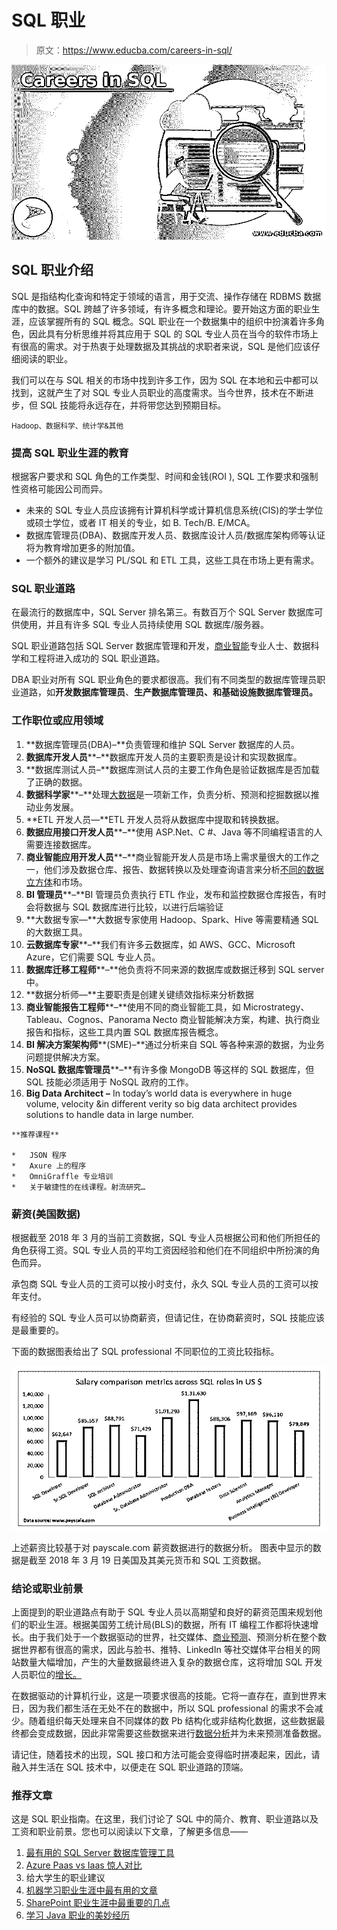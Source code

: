 # SQL 职业

> 原文：<https://www.educba.com/careers-in-sql/>

![Careers in SQL](img/8ca3afd40b5fa3c97073edba63eadbca.png)



## SQL 职业介绍

SQL 是指结构化查询和特定于领域的语言，用于交流、操作存储在 RDBMS 数据库中的数据。SQL 跨越了许多领域，有许多概念和理论。要开始这方面的职业生涯，应该掌握所有的 SQL 概念。SQL 职业在一个数据集中的组织中扮演着许多角色，因此具有分析思维并将其应用于 SQL 的 SQL 专业人员在当今的软件市场上有很高的需求。对于热衷于处理数据及其挑战的求职者来说，SQL 是他们应该仔细阅读的职业。

我们可以在与 SQL 相关的市场中找到许多工作，因为 SQL 在本地和云中都可以找到，这就产生了对 SQL 专业人员职业的高度需求。当今世界，技术在不断进步，但 SQL 技能将永远存在，并将带您达到预期目标。

<small>Hadoop、数据科学、统计学&其他</small>

### 提高 SQL 职业生涯的教育

根据客户要求和 SQL 角色的工作类型、时间和金钱(ROI ), SQL 工作要求和强制性资格可能因公司而异。

*   未来的 SQL 专业人员应该拥有计算机科学或计算机信息系统(CIS)的学士学位或硕士学位，或者 IT 相关的专业，如 B. Tech/B. E/MCA。
*   数据库管理员(DBA)、数据库开发人员、数据库设计人员/数据库架构师等认证将为教育增加更多的附加值。
*   一个额外的建议是学习 PL/SQL 和 ETL 工具，这些工具在市场上更有需求。

### SQL 职业道路

在最流行的数据库中，SQL Server 排名第三。有数百万个 SQL Server 数据库可供使用，并且有许多 SQL 专业人员持续使用 SQL 数据库/服务器。

SQL 职业道路包括 SQL Server 数据库管理和开发，[商业智能](https://www.educba.com/career-in-business-intelligence/)专业人士、数据科学和工程将进入成功的 SQL 职业道路。

DBA 职业对所有 SQL 职业角色的要求都很高。我们有不同类型的数据库管理员职业道路，如**开发数据库管理员**、**生产数据库管理员、**和**基础设施数据库管理员。**

### 工作职位或应用领域

1.  **数据库管理员(DBA)–**负责管理和维护 SQL Server 数据库的人员。
2.  **数据库开发人员****–**数据库开发人员的主要职责是设计和实现数据库。
3.  **数据库测试人员–**数据库测试人员的主要工作角色是验证数据库是否加载了正确的数据。
4.  **数据科学家****–**处理[大数据](https://www.educba.com/big-data-concepts/)是一项新工作，负责分析、预测和挖掘数据以推动业务发展。
5.  **ETL 开发人员—**ETL 开发人员将从数据库中提取和转换数据。
6.  **数据应用接口开发人员****–**使用 ASP.Net、C #、Java 等不同编程语言的人需要连接数据库。
7.  **商业智能应用开发人员****–**商业智能开发人员是市场上需求量很大的工作之一，他们涉及数据仓库、报告、数据转换以及处理查询语言来分析[不同的数据立方体](https://www.educba.com/what-is-data-cube/)和市场。
8.  **BI 管理员****–**BI 管理员负责执行 ETL 作业，发布和监控数据仓库报告，有时会将数据与 SQL 数据库进行比较，以进行后端验证
9.  **大数据专家—**大数据专家使用 Hadoop、Spark、Hive 等需要精通 SQL 的大数据工具。
10.  **云数据库专家****–**我们有许多云数据库，如 AWS、GCC、Microsoft Azure，它们需要 SQL 专业人员。
11.  **数据库迁移工程师****–**他负责将不同来源的数据库或数据迁移到 SQL server 中。
12.  **数据分析师—**主要职责是创建关键绩效指标来分析数据
13.  **商业智能报告工程师****–**使用不同的商业智能工具，如 Microstrategy、Tableau、Cognos、Panorama Necto 商业智能解决方案，构建、执行商业报告和指标，这些工具内置 SQL 数据库报告概念。
14.  **BI 解决方案架构师****(SME)–**通过分析来自 SQL 等各种来源的数据，为业务问题提供解决方案。
15.  **NoSQL 数据库管理员****–**有许多像 MongoDB 等这样的 SQL 数据库，但 SQL 技能必须适用于 NoSQL 政府的工作。
16.  **Big Data Architect** **–** In today’s world data is everywhere in huge volume, velocity &in different verity so big data architect provides solutions to handle data in large number.

    **推荐课程**

    *   JSON 程序
    *   Axure 上的程序
    *   OmniGraffle 专业培训
    *   关于敏捷性的在线课程。射流研究…

### 薪资(美国数据)

根据截至 2018 年 3 月的当前工资数据，SQL 专业人员根据公司和他们所担任的角色获得工资。SQL 专业人员的平均工资因经验和他们在不同组织中所扮演的角色而异。

承包商 SQL 专业人员的工资可以按小时支付，永久 SQL 专业人员的工资可以按年支付。

有经验的 SQL 专业人员可以协商薪资，但请记住，在协商薪资时，SQL 技能应该是最重要的。

下面的数据图表给出了 SQL professional 不同职位的工资比较指标。

![Salary Comparisons](img/d01e0b13c6280a68edb61f1e06054ca5.png)



上述薪资比较基于对 payscale.com 薪资数据进行的数据分析。
图表中显示的数据是截至 2018 年 3 月 19 日美国及其美元货币和 SQL 工资数据。

### 结论或职业前景

上面提到的职业道路点有助于 SQL 专业人员以高期望和良好的薪资范围来规划他们的职业生涯。根据美国劳工统计局(BLS)的数据，所有 IT 编程工作都将快速增长。由于我们处于一个数据驱动的世界，社交媒体、[商业预测](https://www.educba.com/business-forecasting/)、预测分析在整个数据世界都有很高的需求，因此与脸书、推特、LinkedIn 等社交媒体平台相关的网站数量大幅增加，产生的大量数据最终进入复杂的数据仓库，这将增加 SQL 开发人员职位的[增长。](https://www.educba.com/what-is-sql-developer/)

在数据驱动的计算机行业，这是一项要求很高的技能。它将一直存在，直到世界末日，因为我们都生活在无处不在的数据中，所以 SQL professional 的需求不会减少。随着组织每天处理来自不同媒体的数 Pb 结构化或非结构化数据，这些数据最终都会变成数据，因此非常需要这些数据来进行[数据分析](https://www.educba.com/what-is-data-analysis/)并为未来预测准备数据。

请记住，随着技术的出现，SQL 接口和方法可能会变得临时拼凑起来，因此，请融入并生活在 SQL 技术中，以便走在 SQL 职业道路的顶端。

### 推荐文章

这是 SQL 职业指南。在这里，我们讨论了 SQL 中的简介、教育、职业道路以及工资和职业前景。您也可以阅读以下文章，了解更多信息——

1.  [最有用的 SQL Server 数据库管理工具](https://www.educba.com/database-management-tools/)
2.  [Azure Paas vs Iaas 惊人对比](https://www.educba.com/azure-paas-vs-iaas/)
3.  给大学生的职业建议
4.  [机器学习职业生涯中最有用的文章](https://www.educba.com/careers-in-machine-learning/)
5.  [SharePoint 职业生涯中最重要的几点](https://www.educba.com/careers-in-sharepoint/)
6.  [学习 Java 职业的美妙经历](https://www.educba.com/career-in-java/)





